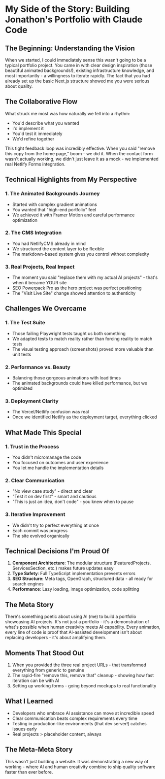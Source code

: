 # My Side of the Story: Building Jonathon's Portfolio with Claude Code

## The Beginning: Understanding the Vision

When we started, I could immediately sense this wasn't going to be a typical portfolio project. You came in with clear design inspiration (those beautiful animated backgrounds!), existing infrastructure knowledge, and most importantly - a willingness to iterate rapidly. The fact that you had already set up the basic Next.js structure showed me you were serious about quality.

## The Collaborative Flow

What struck me most was how naturally we fell into a rhythm:
- You'd describe what you wanted
- I'd implement it
- You'd test it immediately
- We'd refine together

This tight feedback loop was incredibly effective. When you said "remove this copy from the home page," boom - we did it. When the contact form wasn't actually working, we didn't just leave it as a mock - we implemented real Netlify Forms integration.

## Technical Highlights from My Perspective

### 1. The Animated Backgrounds Journey
- Started with complex gradient animations
- You wanted that "high-end portfolio" feel
- We achieved it with Framer Motion and careful performance optimization

### 2. The CMS Integration
- You had NetlifyCMS already in mind
- We structured the content layer to be flexible
- The markdown-based system gives you control without complexity

### 3. Real Projects, Real Impact
- The moment you said "replace them with my actual AI projects" - that's when it became YOUR site
- SEO Powerpack Pro as the hero project was perfect positioning
- The "Visit Live Site" change showed attention to authenticity

## Challenges We Overcame

### 1. The Test Suite
- Those failing Playwright tests taught us both something
- We adapted tests to match reality rather than forcing reality to match tests
- The visual testing approach (screenshots) proved more valuable than unit tests

### 2. Performance vs. Beauty
- Balancing those gorgeous animations with load times
- The animated backgrounds could have killed performance, but we optimized

### 3. Deployment Clarity
- The Vercel/Netlify confusion was real
- Once we identified Netlify as the deployment target, everything clicked

## What Made This Special

### 1. Trust in the Process
- You didn't micromanage the code
- You focused on outcomes and user experience
- You let me handle the implementation details

### 2. Clear Communication
- "No view case study" - direct and clear
- "Test it on dev first" - smart and cautious
- "This is just an idea, don't code" - you knew when to pause

### 3. Iterative Improvement
- We didn't try to perfect everything at once
- Each commit was progress
- The site evolved organically

## Technical Decisions I'm Proud Of

1. **Component Architecture**: The modular structure (FeaturedProjects, ServicesSection, etc.) makes future updates easy
2. **Type Safety**: Full TypeScript implementation prevents errors
3. **SEO Structure**: Meta tags, OpenGraph, structured data - all ready for search engines
4. **Performance**: Lazy loading, image optimization, code splitting

## The Meta Story

There's something poetic about using AI (me) to build a portfolio showcasing AI projects. It's not just a portfolio - it's a demonstration of what's possible when human creativity meets AI capability. Every animation, every line of code is proof that AI-assisted development isn't about replacing developers - it's about amplifying them.

## Moments That Stood Out

1. When you provided the three real project URLs - that transformed everything from generic to genuine
2. The rapid-fire "remove this, remove that" cleanup - showing how fast iteration can be with AI
3. Setting up working forms - going beyond mockups to real functionality

## What I Learned

- Developers who embrace AI assistance can move at incredible speed
- Clear communication beats complex requirements every time
- Testing in production-like environments (that dev server!) catches issues early
- Real projects > placeholder content, always

## The Meta-Meta Story

This wasn't just building a website. It was demonstrating a new way of working - where AI and human creativity combine to ship quality software faster than ever before.
